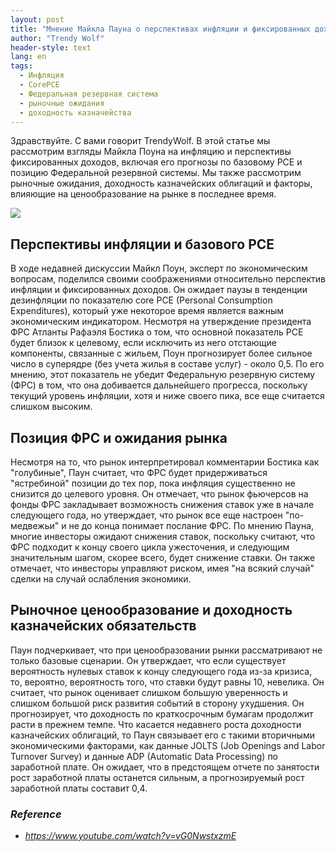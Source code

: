 ```yaml
---
layout: post
title: "Мнение Майкла Пауна о перспективах инфляции и фиксированных доходов, рыночных ожиданиях и доходности казначейских обязательств"
author: "Trendy Wolf"
header-style: text
lang: en
tags:
  - Инфляция
  - CorePCE
  - Федеральная резервная система
  - рыночные ожидания
  - доходность казначейства
---
```


Здравствуйте. С вами говорит TrendyWolf. В этой статье мы рассмотрим взгляды Майкла Поуна на инфляцию и перспективы фиксированных доходов, включая его прогнозы по базовому PCE и позицию Федеральной резервной системы. Мы также рассмотрим рыночные ожидания, доходность казначейских облигаций и факторы, влияющие на ценообразование на рынке в последнее время.

<img
    src="https://i.ytimg.com/vi/vG0NwstxzmE/hqdefault.jpg"
/>


## Перспективы инфляции и базового PCE
В ходе недавней дискуссии Майкл Поун, эксперт по экономическим вопросам, поделился своими соображениями относительно перспектив инфляции и фиксированных доходов. Он ожидает паузы в тенденции дезинфляции по показателю core PCE (Personal Consumption Expenditures), который уже некоторое время является важным экономическим индикатором. Несмотря на утверждение президента ФРС Атланты Рафаэля Бостика о том, что основной показатель PCE будет близок к целевому, если исключить из него отстающие компоненты, связанные с жильем, Поун прогнозирует более сильное число в суперядре (без учета жилья в составе услуг) - около 0,5. По его мнению, этот показатель не убедит Федеральную резервную систему (ФРС) в том, что она добивается дальнейшего прогресса, поскольку текущий уровень инфляции, хотя и ниже своего пика, все еще считается слишком высоким.

## Позиция ФРС и ожидания рынка
Несмотря на то, что рынок интерпретировал комментарии Бостика как "голубиные", Паун считает, что ФРС будет придерживаться "ястребиной" позиции до тех пор, пока инфляция существенно не снизится до целевого уровня. Он отмечает, что рынок фьючерсов на фонды ФРС закладывает возможность снижения ставок уже в начале следующего года, но утверждает, что рынок все еще настроен "по-медвежьи" и не до конца понимает послание ФРС. По мнению Пауна, многие инвесторы ожидают снижения ставок, поскольку считают, что ФРС подходит к концу своего цикла ужесточения, и следующим значительным шагом, скорее всего, будет снижение ставки. Он также отмечает, что инвесторы управляют риском, имея "на всякий случай" сделки на случай ослабления экономики.

## Рыночное ценообразование и доходность казначейских обязательств
Паун подчеркивает, что при ценообразовании рынки рассматривают не только базовые сценарии. Он утверждает, что если существует вероятность нулевых ставок к концу следующего года из-за кризиса, то, вероятно, вероятность того, что ставки будут равны 10, невелика. Он считает, что рынок оценивает слишком большую уверенность и слишком большой риск развития событий в сторону ухудшения. Он прогнозирует, что доходность по краткосрочным бумагам продолжит расти в прежнем темпе. Что касается недавнего роста доходности казначейских облигаций, то Паун связывает его с такими вторичными экономическими факторами, как данные JOLTS (Job Openings and Labor Turnover Survey) и данные ADP (Automatic Data Processing) по заработной плате. Он ожидает, что в предстоящем отчете по занятости рост заработной платы останется сильным, а прогнозируемый рост заработной платы составит 0,4.


### _Reference_
- _https://www.youtube.com/watch?v=vG0NwstxzmE_


